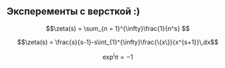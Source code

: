 ## Эксперементы с версткой :)


```math
\zeta(s) = \sum_{n = 1}^{\infty}\frac{1}{n^s} 
```

```math
\zeta(s) = \frac{s}{s-1}-s\int_{1}^{\infty}\frac{\{x\}}{x^{s+1}}\,dx
```

```math
\exp^i\pi=-1
```
